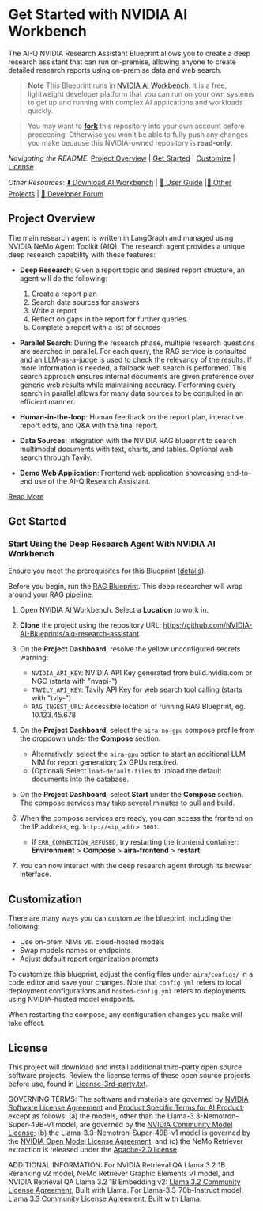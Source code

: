 # Get Started with NVIDIA AI Workbench 

The AI-Q NVIDIA Research Assistant Blueprint allows you to create a deep research assistant that can run on-premise, allowing anyone to create detailed research reports using on-premise data and web search. 

> **Note**
> This Blueprint runs in [NVIDIA AI Workbench](https://docs.nvidia.com/ai-workbench/user-guide/latest/overview/introduction.html). It is a free, lightweight developer platform that you can run on your own systems to get up and running with complex AI applications and workloads quickly. 

> You may want to [**fork**](https://docs.github.com/en/pull-requests/collaborating-with-pull-requests/working-with-forks/fork-a-repo#forking-a-repository) this repository into your own account before proceeding. Otherwise you won't be able to fully push any changes you make because this NVIDIA-owned repository is **read-only**.

*Navigating the README*: [Project Overview](#project-overview) | [Get Started](#get-started) | [Customize](#customization) | [License](#license)

*Other Resources*: [:arrow_down: Download AI Workbench](https://www.nvidia.com/en-us/deep-learning-ai/solutions/data-science/workbench/) | [:book: User Guide](https://docs.nvidia.com/ai-workbench/) |[:open_file_folder: Other Projects](https://docs.nvidia.com/ai-workbench/user-guide/latest/quickstart/example-projects.html) | [:rotating_light: Developer Forum](https://forums.developer.nvidia.com/t/support-workbench-example-blueprint-ai-q-research-assistant/336538)

## Project Overview

The main research agent is written in LangGraph and managed using NVIDIA NeMo Agent Toolkit (AIQ). The research agent provides a unique deep research capability with these features:

- **Deep Research**: Given a report topic and desired report structure, an agent will do the following:
  1. Create a report plan
  2. Search data sources for answers
  3. Write a report
  4. Reflect on gaps in the report for further queries
  5. Complete a report with a list of sources

- **Parallel Search**: During the research phase, multiple research questions are searched in parallel. For each query, the RAG service is consulted and an LLM-as-a-judge is used to check the relevancy of the results. If more information is needed, a fallback web search is performed. This search approach ensures internal documents are given preference over generic web results while maintaining accuracy. Performing query search in parallel allows for many data sources to be consulted in an efficient manner.
- **Human-in-the-loop**: Human feedback on the report plan, interactive report edits, and Q&A with the final report.
- **Data Sources**: Integration with the NVIDIA RAG blueprint to search multimodal documents with text, charts, and tables. Optional web search through Tavily.
- **Demo Web Application**: Frontend web application showcasing end-to-end use of the AI-Q Research Assistant.

[Read More](../../README.md)

## Get Started

### Start Using the Deep Research Agent With NVIDIA AI Workbench

Ensure you meet the prerequisites for this Blueprint ([details](../../README.md)). 

Before you begin, run the  [RAG Blueprint](https://github.com/NVIDIA-AI-Blueprints/rag). This deep researcher will wrap around your RAG pipeline. 

1. Open NVIDIA AI Workbench. Select a **Location** to work in.

1. **Clone** the project using the repository URL: https://github.com/NVIDIA-AI-Blueprints/aiq-research-assistant. 

1. On the **Project Dashboard**, resolve the yellow unconfigured secrets warning:

   * ``NVIDIA_API_KEY``: NVIDIA API Key generated from build.nvidia.com or NGC (starts with "nvapi-")
   * ``TAVILY_API_KEY``: Tavily API Key for web search tool calling (starts with "tvly-")
   * ``RAG_INGEST_URL``: Accessible location of running RAG Blueprint, eg. 10.123.45.678

1. On the **Project Dashboard**, select the ``aira-no-gpu`` compose profile from the dropdown under the **Compose** section.

   * Alternatively, select the ``aira-gpu`` option to start an additional LLM NIM for report generation; 2x GPUs required.
   * (Optional) Select ``load-default-files`` to upload the default documents into the database.

1. On the **Project Dashboard**, select **Start** under the **Compose** section. The compose services may take several minutes to pull and build.

1. When the compose services are ready, you can access the frontend on the IP address, eg. ``http://<ip_addr>:3001``.

   * If ``ERR_CONNECTION_REFUSED``, try restarting the frontend container: **Environment** > **Compose** > **aira-frontend** > **restart**.

1. You can now interact with the deep research agent through its browser interface.

## Customization

There are many ways you can customize the blueprint, including the following:

* Use on-prem NIMs vs. cloud-hosted models
* Swap models names or endpoints
* Adjust default report organization prompts

To customize this blueprint, adjust the config files under ``aira/configs/`` in a code editor and save your changes. Note that ``config.yml`` refers to local deployment configurations and ``hosted-config.yml`` refers to deployments using NVIDIA-hosted model endpoints. 

When restarting the compose, any configuration changes you make will take effect. 

## License

This project will download and install additional third-party open source software projects. Review the license terms of these open source projects before use, found in [License-3rd-party.txt](../../LICENSE-3rd-party.txt). 

GOVERNING TERMS: The software and materials are governed by [NVIDIA Software License Agreement](https://www.nvidia.com/en-us/agreements/enterprise-software/nvidia-software-license-agreement/) and [Product Specific Terms for AI Product](https://www.nvidia.com/en-us/agreements/enterprise-software/product-specific-terms-for-ai-products/); except as follows: (a) the models, other than the Llama-3.3-Nemotron-Super-49B-v1 model, are governed by the [NVIDIA Community Model License](https://www.nvidia.com/en-us/agreements/enterprise-software/nvidia-community-models-license/); (b) the Llama-3.3-Nemotron-Super-49B-v1 model is governed by the [NVIDIA Open Model License Agreement](https://developer.download.nvidia.com/licenses/nvidia-open-model-license-agreement-june-2024.pdf), and (c) the NeMo Retriever extraction is released under the [Apache-2.0 license](https://github.com/NVIDIA/nv-ingest/blob/main/LICENSE).

ADDITIONAL INFORMATION: For NVIDIA Retrieval QA Llama 3.2 1B Reranking v2 model, NeMo Retriever Graphic Elements v1 model, and NVIDIA Retrieval QA Llama 3.2 1B Embedding v2: [Llama 3.2 Community License Agreement](https://www.llama.com/llama3_2/license/), Built with Llama. For Llama-3.3-70b-Instruct model, [Llama 3.3 Community License Agreement](https://www.llama.com/llama3_3/license/), Built with Llama.
